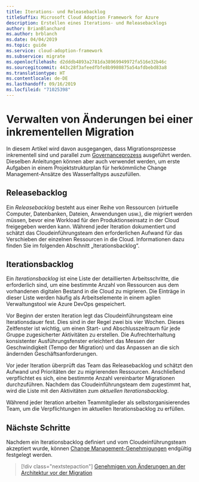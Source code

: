 ```yaml
---
title: Iterations- und Releasebacklog
titleSuffix: Microsoft Cloud Adoption Framework for Azure
description: Erstellen eines Iterations- und Releasebacklogs
author: BrianBlanchard
ms.author: brblanch
ms.date: 04/04/2019
ms.topic: guide
ms.service: cloud-adoption-framework
ms.subservice: migrate
ms.openlocfilehash: d2dddb4893a2781da38969949972fa516e32b46c
ms.sourcegitcommit: 443c28f3afeedfbfe8b9980875a54afdbebd83a8
ms.translationtype: HT
ms.contentlocale: de-DE
ms.lasthandoff: 09/16/2019
ms.locfileid: "71025398"
---
```

# <a name="manage-change-in-an-incremental-migration-effort"></a>Verwalten von Änderungen bei einer inkrementellen Migration

In diesem Artikel wird davon ausgegangen, dass Migrationsprozesse inkrementell sind und parallel zum [Governanceprozess](../../../govern/index.md) ausgeführt werden. Dieselben Anleitungen können aber auch verwendet werden, um erste Aufgaben in einem Projektstrukturplan für herkömmliche Change Management-Ansätze des Wasserfalltyps auszufüllen.

## <a name="release-backlog"></a>Releasebacklog

Ein *Releasebacklog* besteht aus einer Reihe von Ressourcen (virtuelle Computer, Datenbanken, Dateien, Anwendungen usw.), die migriert werden müssen, bevor eine Workload für den Produktionseinsatz in der Cloud freigegeben werden kann. Während jeder Iteration dokumentiert und schätzt das Cloudeinführungsteam den erforderlichen Aufwand für das Verschieben der einzelnen Ressourcen in die Cloud. Informationen dazu finden Sie im folgenden Abschnitt „Iterationsbacklog“.

## <a name="iteration-backlog"></a>Iterationsbacklog

Ein *Iterationsbacklog* ist eine Liste der detaillierten Arbeitsschritte, die erforderlich sind, um eine bestimmte Anzahl von Ressourcen aus dem vorhandenen digitalen Bestand in die Cloud zu migrieren. Die Einträge in dieser Liste werden häufig als Arbeitselemente in einem agilen Verwaltungstool wie Azure DevOps gespeichert.

Vor Beginn der ersten Iteration legt das Cloudeinführungsteam eine Iterationsdauer fest. Dies sind in der Regel zwei bis vier Wochen. Dieses Zeitfenster ist wichtig, um einen Start- und Abschlusszeitraum für jede Gruppe zugesicherter Aktivitäten zu erstellen. Die Aufrechterhaltung konsistenter Ausführungsfenster erleichtert das Messen der Geschwindigkeit (Tempo der Migration) und das Anpassen an die sich ändernden Geschäftsanforderungen.

Vor jeder Iteration überprüft das Team das Releasebacklog und schätzt den Aufwand und Prioritäten der zu migrierenden Ressourcen. Anschließend verpflichtet es sich, eine bestimmte Anzahl vereinbarter Migrationen durchzuführen. Nachdem das Cloudeinführungsteam dem zugestimmt hat, wird die Liste mit den Aktivitäten zum *aktuellen Iterationsbacklog*.

Während jeder Iteration arbeiten Teammitglieder als selbstorganisierendes Team, um die Verpflichtungen im aktuellen Iterationsbacklog zu erfüllen.

## <a name="next-steps"></a>Nächste Schritte

Nachdem ein Iterationsbacklog definiert und vom Cloudeinführungsteam akzeptiert wurde, können [Change Management-Genehmigungen](./approve.md) endgültig festgelegt werden.

> [!div class="nextstepaction"]
> [Genehmigen von Änderungen an der Architektur vor der Migration](./approve.md)
